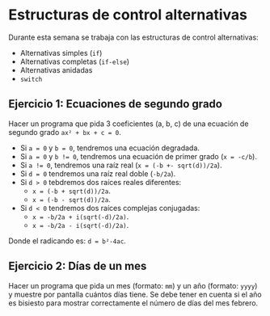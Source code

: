 # Estructuras de control alternativas

Durante esta semana se trabaja con las estructuras de control alternativas:

- Alternativas simples (`if`)
- Alternativas completas (`if-else`)
- Alternativas anidadas
- `switch`

## Ejercicio 1: Ecuaciones de segundo grado

Hacer un programa que pida 3 coeficientes (a, b, c) de una ecuación de segundo grado `ax² + bx + c = 0`.

- Si `a = 0` y `b = 0`, tendremos una ecuación degradada.
- Si `a = 0` y `b != 0`, tendremos una ecuación de primer grado (`x = -c/b`).
- Si `a != 0`, tendremos una raíz real (`x = (-b +- sqrt(d))/2a`).
- Si `d = 0` tendremos una raíz real doble (`-b/2a`).
- Si `d > 0` tebdremos dos raíces reales diferentes:
  - `x = (-b + sqrt(d))/2a`.
  - `x = (-b - sqrt(d))/2a`.
- Si `d < 0` tendremos dos raíces complejas conjugadas:
  - `x = -b/2a + i(sqrt(-d)/2a)`.
  - `x = -b/2a - i(sqrt(-d)/2a)`.

Donde el radicando es: `d = b²-4ac`.

## Ejercicio 2: Días de un mes

Hacer un programa que pida un mes (formato: `mm`) y un año (formato: `yyyy`) y muestre por pantalla cuántos días tiene. Se debe tener en cuenta si el año es bisiesto para mostrar correctamente el número de días del mes febrero.